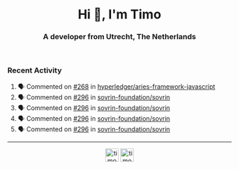 <h1 align="center">Hi 👋, I'm Timo</h1>
<h3 align="center">A developer from Utrecht, The Netherlands</h3>
<br/>
<!-- https://github.com/rahuldkjain/github-profile-readme-generator --!>

<!--  <p align="left"><img src="https://github-readme-stats.vercel.app/api?username=timoglastra&show_icons=true&count_private=true&" alt="timoglastra" /></p> --!>

<!--
Github language stats
<p align="left"><img src="https://github-readme-stats.vercel.app/api/top-langs/?username=timoglastra&layout=compact" alt="timoglastra" /><p>
-->

<!-- Codestats language stats -->
<!-- <p align="left"><img src="https://codestats-readme.vercel.app/api/top-langs/?username=timoglastra&layout=compact&language_count=12" alt="timoglastra" /><p>    --!>
  
<h3>Recent Activity</h3>

<!--START_SECTION:activity-->
1. 🗣 Commented on [#268](https://github.com/hyperledger/aries-framework-javascript/issues/268) in [hyperledger/aries-framework-javascript](https://github.com/hyperledger/aries-framework-javascript)
2. 🗣 Commented on [#296](https://github.com/sovrin-foundation/sovrin/issues/296) in [sovrin-foundation/sovrin](https://github.com/sovrin-foundation/sovrin)
3. 🗣 Commented on [#296](https://github.com/sovrin-foundation/sovrin/issues/296) in [sovrin-foundation/sovrin](https://github.com/sovrin-foundation/sovrin)
4. 🗣 Commented on [#296](https://github.com/sovrin-foundation/sovrin/issues/296) in [sovrin-foundation/sovrin](https://github.com/sovrin-foundation/sovrin)
5. 🗣 Commented on [#296](https://github.com/sovrin-foundation/sovrin/issues/296) in [sovrin-foundation/sovrin](https://github.com/sovrin-foundation/sovrin)
<!--END_SECTION:activity-->

---

<p align="center">
<a href="https://twitter.com/timoglastra" target="blank"><img align="center" src="https://cdn.jsdelivr.net/npm/simple-icons@3.0.1/icons/twitter.svg" alt="timoglastra" height="30" width="30" /></a>
<a href="https://linkedin.com/in/timoglastra" target="blank"><img align="center" src="https://cdn.jsdelivr.net/npm/simple-icons@3.0.1/icons/linkedin.svg" alt="timoglastra" height="30" width="30" /></a>
</p>



